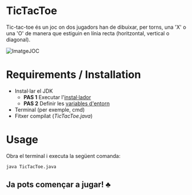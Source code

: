 # TicTacToe
Tic-tac-toe és un joc on dos jugadors han de dibuixar, per torns, una 'X' o una 'O' de manera que estiguin en línia recta (horitzontal, vertical o diagonal).

![ImatgeJOC](https://upload.wikimedia.org/wikipedia/commons/3/32/Tic_tac_toe.svg)


# Requirements / Installation 
* Instal·lar el JDK
  * **PAS 1** Executar l'[instal·lador](https://www.oracle.com/java/technologies/downloads/)
  * **PAS 2** Definir les [variables d'entorn](https://javiermartinalonso.github.io/java/2016/11/06/java-Variables-Entorno-JAVA.html)
* Terminal (per exemple, cmd)
* Fitxer compilat (*TicTacToe.java*)

# Usage
Obra el terminal i executa la següent comanda:
```
java TicTacToe.java
```

## Ja pots començar a jugar! ♣
